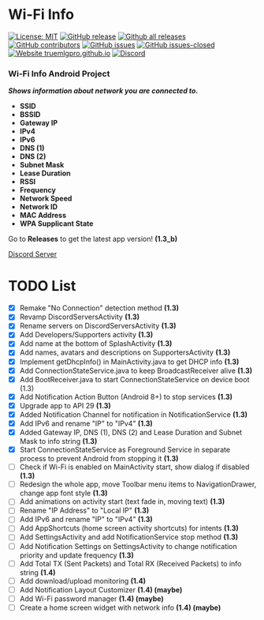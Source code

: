 # Wi-Fi Info
[![License: MIT](https://img.shields.io/badge/License-MIT-yellow.svg)](https://opensource.org/licenses/MIT) 
[![GitHub release](https://img.shields.io/github/release/TrueMLGPro/Wi-Fi_Info.svg)](https://GitHub.com/TrueMLGPro/Wi-Fi_Info/releases/)
[![Github all releases](https://img.shields.io/github/downloads/TrueMLGPro/Wi-Fi_Info/total.svg)](https://api.github.com/TrueMLGPro/Wi-Fi_Info/releases/all/)
[![GitHub contributors](https://img.shields.io/github/contributors/TrueMLGPro/Wi-Fi_Info.svg)](https://GitHub.com/TrueMLGPro/Wi-Fi_Info/graphs/contributors/)
[![GitHub issues](https://img.shields.io/github/issues/TrueMLGPro/Wi-Fi_Info.svg)](https://github.com/TrueMLGPro/Wi-Fi_Info/issues/)
[![GitHub issues-closed](https://img.shields.io/github/issues-closed/TrueMLGPro/Wi-Fi_Info.svg)](https://GitHub.com/TrueMLGPro/Wi-Fi_Info/issues?q=is%3Aissue+is%3Aclosed)
[![Website truemlgpro.github.io](https://img.shields.io/website-up-down-green-red/https/truemlgpro.github.io/Wi-Fi_Info.svg)](https://truemlgpro.github.io/Wi-Fi_Info/)
[![Discord](https://img.shields.io/discord/601107291915419658.svg)](https://discord.gg/qxE2DFr)
### Wi-Fi Info Android Project

***Shows information about network you are connected to.***

* __SSID__
* __BSSID__
* __Gateway IP__
* __IPv4__
* __IPv6__
* __DNS (1)__
* __DNS (2)__
* __Subnet Mask__
* __Lease Duration__
* __RSSI__
* __Frequency__
* __Network Speed__
* __Network ID__
* __MAC Address__
* __WPA Supplicant State__

Go to **Releases** to get the latest app version! **(1.3_b)**

[Discord Server](https://discord.gg/qxE2DFr)

# TODO List

- [x] Remake "No Connection" detection method **(1.3)**
- [x] Revamp DiscordServersActivity **(1.3)**
- [x] Rename servers on DiscordServersActivity **(1.3)**
- [x] Add Developers/Supporters activity **(1.3)**
- [x] Add name at the bottom of SplashActivity **(1.3)**
- [x] Add names, avatars and descriptions on SupportersActivity **(1.3)**
- [x] Implement getDhcpInfo() in MainActivity.java to get DHCP info **(1.3)**
- [x] Add ConnectionStateService.java to keep BroadcastReceiver alive **(1.3)**
- [x] Add BootReceiver.java to start ConnectionStateService on device boot (1.3)
- [x] Add Notification Action Button (Android 8+) to stop services **(1.3)**
- [x] Upgrade app to API 29 **(1.3)**
- [x] Added Notification Channel for notification in NotificationService **(1.3)**
- [x] Add IPv6 and rename "IP" to "IPv4" **(1.3)**
- [x] Added Gateway IP, DNS (1), DNS (2) and Lease Duration and Subnet Mask to info string **(1.3)**
- [x] Start ConnectionStateService as Foreground Service in separate process to prevent Android from stopping it **(1.3)**
- [ ] Check if Wi-Fi is enabled on MainActivity start, show dialog if disabled **(1.3)**
- [ ] Redesign the whole app, move Toolbar menu items to NavigationDrawer, change app font style **(1.3)**
- [ ] Add animations on activity start (text fade in, moving text) **(1.3)**
- [ ] Rename "IP Address" to "Local IP" **(1.3)**
- [ ] Add IPv6 and rename "IP" to "IPv4" **(1.3)**
- [ ] Add AppShortcuts (home screen activity shortcuts) for intents **(1.3)**
- [ ] Add SettingsActivity and add NotificationService stop method **(1.3)**
- [ ] Add Notification Settings on SettingsActivity to change notification priority and update frequency **(1.3)**
- [ ] Add Total TX (Sent Packets) and Total RX (Received Packets) to info string **(1.4)**
- [ ] Add download/upload monitoring **(1.4)**
- [ ] Add Notification Layout Customizer **(1.4) (maybe)**
- [ ] Add Wi-Fi password manager **(1.4) (maybe)**
- [ ] Create a home screen widget with network info **(1.4) (maybe)**
